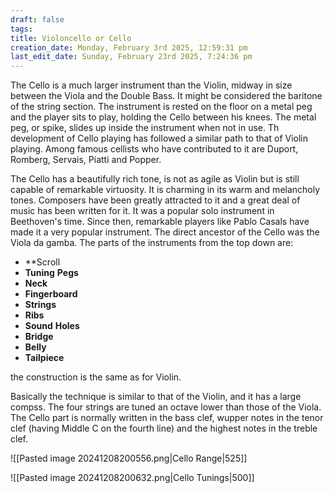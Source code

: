 ```yaml
---
draft: false
tags:
title: Violoncello or Cello
creation_date: Monday, February 3rd 2025, 12:59:31 pm
last_edit_date: Sunday, February 23rd 2025, 7:24:36 pm
---
```


The Cello is a much larger instrument than the Violin, midway in size between the Viola and the Double Bass. It might be considered the baritone of the string section. The instrument is rested on the floor on a metal peg and the player sits to play, holding the Cello between his knees. The metal peg, or spike, slides up inside the instrument when not in use. Th development of Cello playing has followed a similar path to that of Violin playing. Among famous cellists who have contributed to it are Duport, Romberg, Servais, Piatti and Popper.

The Cello has a beautifully rich tone, is not as agile as Violin but is still capable of remarkable virtuosity. It is charming in its warm and melancholy tones. Composers have been greatly attracted to it and a great deal of music has been written for it. It was a popular solo instrument in Beethoven's time. Since then, remarkable players like Pablo Casals have made it a very popular instrument. The direct ancestor of the Cello was the Viola da gamba. The parts of the instruments from the top down are:

- **Scroll
- **Tuning** **Pegs**
- **Neck**
- **Fingerboard**
- **Strings**
- **Ribs**
- **Sound** **Holes**
- **Bridge**
- **Belly**
- **Tailpiece**

the construction is the same as for Violin.

Basically the technique is similar to that of the Violin, and it has a large compss. The four strings are tuned an octave lower than those of the Viola. The Cello part is normally written in the bass clef, wupper notes in the tenor clef (having Middle C on the fourth line) and the highest notes in the treble clef.

![[Pasted image 20241208200556.png|Cello Range|525]]

![[Pasted image 20241208200632.png|Cello Tunings|500]]
